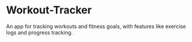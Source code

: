# Workout-Tracker
An app for tracking workouts and fitness goals, with features like exercise logs and progress tracking.

